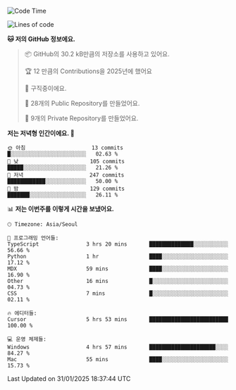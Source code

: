   <!--START_SECTION:waka-->
![Code Time](http://img.shields.io/badge/Code%20Time-983%20hrs%2036%20mins-blue)

![Lines of code](https://img.shields.io/badge/%EC%A0%80%EB%8A%94%20%EC%97%AC%ED%83%9C%EA%B9%8C%EC%A7%80%20-760.6%20thousand%20%EC%A4%84%EC%9D%98%20%EC%BD%94%EB%93%9C%EB%A5%BC%20%EC%9E%91%EC%84%B1%ED%96%88%EC%96%B4%EC%9A%94.-blue)

**🐱 저의 GitHub 정보에요.** 

> 📦 GitHub의 30.2 kB만큼의 저장소를 사용하고 있어요. 
 > 
> 🏆 12 만큼의 Contributions을 2025년에 했어요
 > 
> 💼 구직중이에요.
 > 
> 📜 28개의 Public Repository를 만들었어요. 
 > 
> 🔑 9개의 Private Repository를 만들었어요. 
 > 
**저는 저녁형 인간이에요. 🦉** 

```text
🌞 아침                     13 commits          █░░░░░░░░░░░░░░░░░░░░░░░░   02.63 % 
🌆 낮　                     105 commits         █████░░░░░░░░░░░░░░░░░░░░   21.26 % 
🌃 저녁                     247 commits         ████████████░░░░░░░░░░░░░   50.00 % 
🌙 밤　                     129 commits         ███████░░░░░░░░░░░░░░░░░░   26.11 % 
```


📊 **저는 이번주를 이렇게 시간을 보냈어요.** 

```text
🕑︎ Timezone: Asia/Seoul

💬 프로그래밍 언어들: 
TypeScript               3 hrs 20 mins       ██████████████░░░░░░░░░░░   56.66 % 
Python                   1 hr                ████░░░░░░░░░░░░░░░░░░░░░   17.12 % 
MDX                      59 mins             ████░░░░░░░░░░░░░░░░░░░░░   16.90 % 
Other                    16 mins             █░░░░░░░░░░░░░░░░░░░░░░░░   04.73 % 
CSS                      7 mins              █░░░░░░░░░░░░░░░░░░░░░░░░   02.11 % 

🔥 에디터들: 
Cursor                   5 hrs 53 mins       █████████████████████████   100.00 % 

💻 운영 체제들: 
Windows                  4 hrs 57 mins       █████████████████████░░░░   84.27 % 
Mac                      55 mins             ████░░░░░░░░░░░░░░░░░░░░░   15.73 % 
```


 Last Updated on 31/01/2025 18:37:44 UTC
<!--END_SECTION:waka-->
